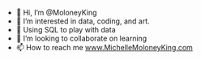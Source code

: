 - 👋 Hi, I’m @MoloneyKing
- 👀 I’m interested in data, coding, and art.
- 🌱 Using SQL to play with data
- 💞️ I’m looking to collaborate on learning
- 📫 How to reach me www.MichelleMoloneyKing.com

<!---
MoloneyKing/MoloneyKing is a ✨ special ✨ repository because its `README.md` (this file) appears on your GitHub profile.
You can click the Preview link to take a look at your changes.
--->
